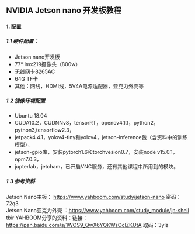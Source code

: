 ## NVIDIA Jetson nano 开发板教程
#### 1. 配置
##### 1.1 硬件配置：
+ Jetson nano开发板
+ 77° imx219摄像头（800w）
+ 无线网卡8265AC
+ 64G TF卡
+ 其他：网线，HDMI线，5V4A电源适配器，亚克力外壳等  

##### 1.2 镜像环境配置
+ Ubuntu 18.04
+ CUDA10.2，CUDNNv8，tensorRT，opencv4.1.1，python2，python3,tensorflow2.3，
+ jetpack4.4.1，yolov4-tiny和yolov4，jetson-inference包（含资料中的训练模型），
+ jetson-gpio库，安装pytorch1.6和torchvesion0.7，安装node v15.0.1，npm7.0.3，
+ jupterlab，jetcham，已开启VNC服务，还有其他课程中所用到的模块。  

##### 1.3 参考资料
Jetson Nano主板： https://www.yahboom.com/study/jetson-nano   密码： 72q3  
Jetson Nano亚克力外壳 ：https://www.yahboom.com/study_module/jn-shell   tbir
YAHBOOM分享的资料：链接：https://pan.baidu.com/s/1WOS9_QwX6YQKWsOclZKUtA  取码：3ylz 
